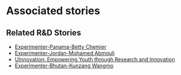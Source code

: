 # Associated stories

<!-- !!DO NOT REMOVE!! start autogenerated hyperlinks -->
## Related R&D Stories
- [Experimenter-Panama-Betty Chemier](/RnD-Archive/stories/?doc=Experimenters_PAN)
- [Experimenter-Jordan-Mohamed Abmouli](/RnD-Archive/stories/?doc=Experimenters_JOR)
- [UInnovation: Empowering Youth through Research and Innovation](/RnD-Archive/stories/?doc=Explorers_TGO)
- [Experimenter-Bhutan-Kunzang Wangmo](/RnD-Archive/stories/?doc=Experimenters_BTN)
<!-- !!DO NOT REMOVE!! end autogenerated hyperlinks -->